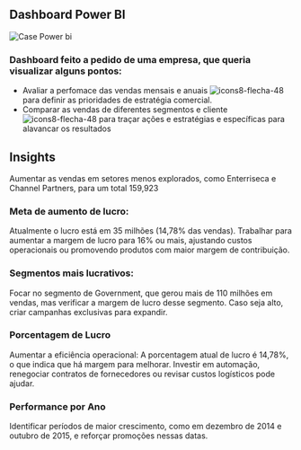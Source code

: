 ## Dashboard Power BI
![Case Power bi](https://github.com/user-attachments/assets/03a690ae-94b0-4631-afca-7d23df023b7a)


### Dashboard feito a pedido de uma empresa, que queria visualizar alguns pontos:

- Avaliar a perfomace das vendas mensais e anuais                      ![icons8-flecha-48](https://github.com/user-attachments/assets/877bd297-6ed4-436a-9c13-44a39b6142dd)      para definir as prioridades de estratégia comercial.
- Comparar as vendas de diferentes segmentos e cliente                 ![icons8-flecha-48](https://github.com/user-attachments/assets/877bd297-6ed4-436a-9c13-44a39b6142dd)      para traçar ações e estratégias e  específicas para 
alavancar os resultados

## Insights
 Aumentar as vendas em setores menos explorados, como Enterriseca e Channel Partners, para um total 159,923

### Meta de aumento de lucro:
Atualmente o lucro está em 35 milhões (14,78% das vendas). Trabalhar para aumentar a margem de lucro para 16% ou mais, ajustando custos operacionais ou promovendo produtos com maior margem de contribuição.

### Segmentos mais lucrativos:
Focar no segmento de Government, que gerou mais de 110 milhões em vendas, mas verificar a margem de lucro desse segmento. Caso seja alto, criar campanhas exclusivas para expandir.

### Porcentagem de Lucro
  Aumentar a eficiência operacional:
A porcentagem atual de lucro é 14,78%, o que indica que há margem para melhorar. Investir em automação, renegociar contratos de fornecedores ou revisar custos logísticos pode ajudar.

### Performance por Ano
Identificar períodos de maior crescimento, como em dezembro de 2014 e outubro de 2015, e reforçar promoções nessas datas.




